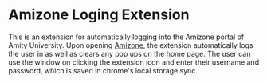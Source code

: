 # Amizone Loging Extension

This is an extension for automatically logging into the Amizone portal of Amity University. Upon opening [Amizone](https://s.amizone.net), the extension automatically logs the user in as well as clears any pop ups on the home page.
The user can use the window on clicking the extension icon and enter their username and password, which is saved in chrome's local storage sync. 
